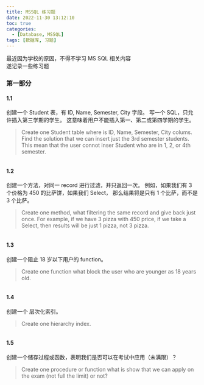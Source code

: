 ```yaml
---
title: MSSQL 练习题
date: 2022-11-30 13:12:10
toc: true
categories:
  - [Database, MSSQL]
tags: [数据库, 习题]
---
```


最近因为学校的原因，不得不学习 MS SQL 相关内容  
遂记录一些练习题

<!-- more -->

### 第一部分

#### 1.1

创建一个 Student 表，有 ID, Name, Semester, City 字段。
写一个 SQL，只允许插入第三学期的学生。
这意味着用户不能插入第一、第二或第四学期的学生。

> Create one Student table where is ID, Name, Semester, City colums.
> Find the solution that we can insert just the 3rd semester students.
> This mean that the user connot inser Student who are in 1, 2, or 4th semester.

```sql

```

#### 1.2

创建一个方法，对同一 record 进行过滤，并只返回一次。
例如，如果我们有 3 个价格为 450 的比萨饼，如果我们 Select，
那么结果将是只有 1 个比萨，而不是 3 个比萨。

> Create one method, what filtering the same record and give back just once.
> For example, if we have 3 pizza with 450 price, if we take a Select, then results
> will be just 1 pizza, not 3 pizza.

```sql

```

#### 1.3

创建一个阻止 18 岁以下用户的 function。

> Create one function what block the user who are younger as 18 years old.

```sql

```

#### 1.4

创建一个 层次化索引。

> Create one hierarchy index.

```sql

```

#### 1.5

创建一个储存过程或函数，表明我们是否可以在考试中应用（未满限）？

> Create one procedure or function what is show that we can apply on the exam (not full the limit) or not?

```sql

```

